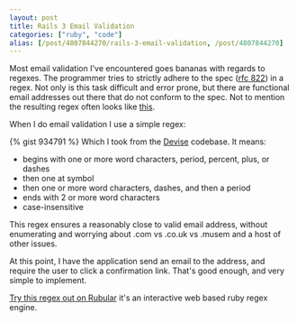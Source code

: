 ```yaml
---
layout: post
title: Rails 3 Email Validation
categories: ["ruby", "code"]
alias: [/post/4807844270/rails-3-email-validation, /post/4807844270]
---
```


Most email validation I've encountered goes bananas with regards to regexes. The programmer tries to strictly adhere to the spec ([rfc 822](http://www.ietf.org/rfc/rfc0822.txt)) in a regex. Not only is this task difficult and error prone, but there are functional email addresses out there that do not conform to the spec. Not to mention the resulting regex often looks like [this](http://www.ex-parrot.com/pdw/Mail-RFC822-Address.html).

When I do email validation I use a simple regex:

{% gist 934791 %}
Which I took from the [Devise](http://github.com/platformatec/devise) codebase. It means:

* begins with one or more word characters, period, percent, plus, or dashes
* then one at symbol
* then one or more word characters, dashes, and then a period
* ends with 2 or more word characters
* case-insensitive

This regex ensures a reasonably close to valid email address, without enumerating and worrying about .com vs .co.uk vs .musem and a host of other issues.

At this point, I have the application send an email to the address, and require the user to click a confirmation link. That's good enough, and very simple to implement.

[Try this regex out on Rubular](http://rubular.com/r/YTzbCkatJy) it's an interactive web based ruby regex engine.

